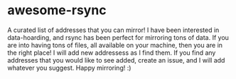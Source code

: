 # awesome-rsync
A curated list of addresses that you can mirror! I have been interested in data-hoarding, and rsync has been perfect for mirroring tons of data. If you are into having tons of files, all available on your machine, then you are in the right place! I will add new addressess as I find them. If you find any addresses that you would like to see added, create an issue, and I will add whatever you suggest. Happy mirroring! :)


